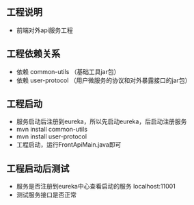 
## 工程说明
* 前端对外api服务工程
   
## 工程依赖关系

* 依赖 common-utils （基础工具jar包）
* 依赖 user-protocol （用户微服务的协议和对外暴露接口的jar包）

## 工程启动

* 服务启动后注册到eureka，所以先启动eureka，后启动注册服务
* mvn install common-utils
* mvn install user-protocol
* 工程启动，运行FrontApiMain.java即可

## 工程启动后测试
* 服务是否注册到eureka中心查看启动的服务 localhost:11001
* 测试服务接口是否正常



